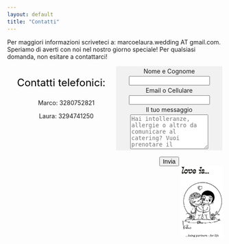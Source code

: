 ```yaml
---
layout: default
title: "Contatti"
---
```



<style>
        fieldset{
            background-color: #f1f1f1;
            border: none;
            border-radius: 2px;
            margin-bottom: 15px;
            overflow: hidden;
            padding: 0 .625em;
        }

        label{
            cursor: pointer;
            display: inline-block;
            padding: 3px 6px;
            text-align: center;
            width: 150px;
            vertical-align: top;
        }

        input{
            font-size: inherit;
        }
    </style>
Per maggiori informazioni scriveteci a: marcoelaura.wedding AT gmail.com.
Speriamo di averti con noi nel nostro giorno speciale! Per qualsiasi domanda, non esitare a contattarci!    
  <div style="width:50%; float: left; display: inline-block;"><center><p style="color:black;font-size:24px;">Contatti telefonici:</p>  
<ul style="list-style-type: none;">
<li style="list-style-type: none;"><p>Marco: 3280752821</p></li>
<li style="list-style-type: none;"><p>Laura: 3294741250</p></li>
</ul>  
</center>        
</div>
  <div style="width:50%; float: left; display: inline-block;"><center>
<form id="fs-frm" name="simple-contact-form" accept-charset="utf-8" action="https://formspree.io/f/xjvlkqjn" method="post">
  <fieldset id="fs-frm-inputs">
    <label for="full-name">Nome e Cognome</label>
    <input type="text" name="name" id="full-name" placeholder="" required="">
    <label for="email-address">Email o Cellulare</label>
    <input type="email" name="_replyto" id="email-address" placeholder="" required="">
    <label for="message">Il tuo messaggio</label>
    <textarea rows="5" name="message" id="message" placeholder="Hai intolleranze, allergie o altro da comunicare al catering? Vuoi prenotare il pernottamento?" required=""></textarea>
    <input type="hidden" name="_subject" id="email-subject" value="Contact Form Submission">
  </fieldset>
  <input type="submit" value="Invia">
</form>
</center>

</div>
    
<div>
<img align="right" src="/Contatti/loveis.jpeg" width="100"> 
</div>
